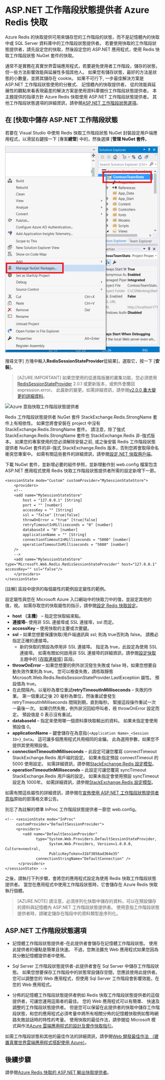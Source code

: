 <properties
    pageTitle="快取 ASP.NET 工作階段狀態提供者 |Microsoft Azure"
    description="瞭解如何儲存 ASP.NET 工作階段狀態使用 Azure Redis 快取"
    services="redis-cache"
    documentationCenter="na"
    authors="steved0x"
    manager="douge"
    editor="tysonn" />
<tags
    ms.service="cache"
    ms.devlang="na"
    ms.topic="article"
    ms.tgt_pltfrm="cache-redis"
    ms.workload="tbd"
    ms.date="09/01/2016"
    ms.author="sdanie" />

# <a name="aspnet-session-state-provider-for-azure-redis-cache"></a>ASP.NET 工作階段狀態提供者 Azure Redis 快取

Azure Redis 的快取提供可用來儲存您的工作階段的狀態，而不是記憶體內的快取中或 SQL Server 資料庫中的工作階段狀態提供者。 若要使用快取的工作階段狀態提供者，請先設定您的快取，然後設定您的 ASP.NET 應用程式，使用 Redis 快取工作階段狀態 NuGet 套件的快取。

通常不是實務在真實世界雲端應用程式，若要避免使用者工作階段，儲存的狀態，但一些方法影響效能與延展性多個其他人。 如果您有儲存狀態，最好的方法是狀態的小數量，並將其儲存在 cookie。 如果不可行下, 一步最佳解決方案是 ASP.NET 工作階段狀態使用的分散式、 記憶體內的快取提供者。 從的效能與延展性的觀點來看表現最差的解決方案是使用資料庫備份工作階段狀態提供者。 本主題提供的指導方針 Azure Redis 快取使用 ASP.NET 工作階段狀態提供者。 其他工作階段狀態選項的詳細資訊，請參閱[ASP.NET 工作階段狀態選項](#aspnet-session-state-options)。

## <a name="store-aspnet-session-state-in-the-cache"></a>在 [快取中儲存 ASP.NET 工作階段狀態

若要在 Visual Studio 中使用 Redis 快取工作階段狀態 NuGet 封裝設定用戶端應用程式，以滑鼠右鍵按一下 [專案**總管**] 中的，然後選擇 [**管理 NuGet 套件**。

![Azure 意指快取管理 NuGet 套件](./media/cache-aspnet-session-state-provider/redis-cache-manage-nuget-menu.png)

搜尋文字] 方塊中輸入**RedisSessionStateProvider**從結果]，選取它，按一下 [**安裝**]。

>[AZURE.IMPORTANT] 如果您使用的從進階版層的叢集功能，您必須使用[RedisSessionStateProvider](https://www.nuget.org/packages/Microsoft.Web.RedisSessionStateProvider) 2.0.1 或更新版本，或例外會擲回 expression.error。 此最新的變更。如需詳細資訊，請參閱[v2.0.0 重大變更的詳細資料](https://github.com/Azure/aspnet-redis-providers/wiki/v2.0.0-Breaking-Change-Details)。

![Azure 意指快取工作階段狀態提供者](./media/cache-aspnet-session-state-provider/redis-cache-session-state-provider.png)

Redis 工作階段狀態提供者 NuGet 套件 StackExchange.Redis.StrongName 套件上有相依性。 如果您將會安裝在 project 中沒有 StackExchange.Redis.StrongName 套件。 請注意，除了強式 StackExchange.Redis.StrongName 套件也 StackExchange.Redis 非-強式版本。 如果您的專案使用的您必須解除安裝之前, 或之後安裝 Redis 工作階段狀態提供者 NuGet 套件的非-強式 StackExchange.Redis 版本，否則您將會取得命名衝突您專案中。 如需有關這些套件的詳細資訊，請參閱[設定.NET 快取用戶端](cache-dotnet-how-to-use-azure-redis-cache.md#configure-the-cache-clients)。

下載 NuGet 套件，並新增必要的組件參照，並新增動作到 web.config 檔案包含 ASP.NET 應用程式使用 Redis 快取工作階段狀態提供者所需的設定新增下一節。

    <sessionState mode="Custom" customProvider="MySessionStateStore">
        <providers>
        <!--
        <add name="MySessionStateStore"
            host = "127.0.0.1" [String]
            port = "" [number]
            accessKey = "" [String]
            ssl = "false" [true|false]
            throwOnError = "true" [true|false]
            retryTimeoutInMilliseconds = "0" [number]
            databaseId = "0" [number]
            applicationName = "" [String]
            connectionTimeoutInMilliseconds = "5000" [number]
            operationTimeoutInMilliseconds = "5000" [number]
        />
        -->
        <add name="MySessionStateStore" type="Microsoft.Web.Redis.RedisSessionStateProvider" host="127.0.0.1" accessKey="" ssl="false"/>
        </providers>
    </sessionState>

[註解] 區段中提供的每個屬性的範例設定屬性的範例。

設定屬性與您在 Microsoft Azure 入口網站中的快取刀中的值，並設定其他的值，視。 如需存取您的快取屬性的指示，請參閱[設定 Redis 快取設定](cache-configure.md#configure-redis-cache-settings)。

-   **host （主機）** – 指定您快取結束點。
-   **連接埠**– 使用非 SSL 連接埠或 SSL 連接埠，ssl 而定。
-   **accessKey** – 使用快取的主要或次要鍵。
-   **ssl** – 如果您想要保護快取/用戶端通訊與 ssl; 則為 true否則為 false。 請務必指定正確的連接埠。
    -   新的快取的預設為停用非 SSL 連接埠。 指定為 true，此設定為使用 SSL 連接埠。 如需有關如何啟用非 SSL 連接埠的詳細資訊，請參閱[設定快取](cache-configure.md)主題中的 [[存取連接埠](cache-configure.md#access-ports)] 區段。
-   **throwOnError** – 如果您想要的例外狀況發生失敗或 false 時，如果您想要自動失效作業則為 true。 您可以檢查失敗，請核取靜態 Microsoft.Web.Redis.RedisSessionStateProvider.LastException 屬性。 預設值為 true。
-   在此間隔內，以毫秒為單位重試**retryTimeoutInMilliseconds** – 失敗的作業。 第一個重試之後 20 毫秒為單位，然後重試會發生 retryTimeoutInMilliseconds 間隔到期，直到每秒。 緊接這段操作重試一次一最後一次。 如果仍然失敗，例外狀況回給呼叫者，視 throwOnError 設定而定。 預設值是 0 表示沒有重試。
-   **databaseId** – 指定来使用哪一個資料庫快取輸出的資料。 如果未指定會使用預設值 0。
-   **applicationName** – 鍵會儲存在為意指`{<Application Name>_<Session ID>}_Data`。 這可讓多個應用程式共用相同的金鑰。 此為選用參數，如果您不提供其使用預設值。
-   **connectionTimeoutInMilliseconds** – 此設定可讓您覆寫 connectTimeout StackExchange.Redis 用戶端的設定。 如果未指定預設 connectTimeout 的 5000 使用設定。 如需詳細資訊，請參閱[StackExchange.Redis 設定模型](http://go.microsoft.com/fwlink/?LinkId=398705)。
-   **operationTimeoutInMilliseconds** – 此設定可讓您覆寫 syncTimeout StackExchange.Redis 用戶端的設定。 如果未指定會使用預設 syncTimeout 設定為 1000年。 如需詳細資訊，請參閱[StackExchange.Redis 設定模型](http://go.microsoft.com/fwlink/?LinkId=398705)。

如需有關這些屬性的詳細資訊，請參閱在[宣佈使用 ASP.NET 工作階段狀態提供者意指](http://blogs.msdn.com/b/webdev/archive/2014/05/12/announcing-asp-net-session-state-provider-for-redis-preview-release.aspx)原始的部落格文章公告。

別忘了為註解的標準 InProc 工作階段狀態提供者一節您 web.config。

    <!-- <sessionState mode="InProc"
         customProvider="DefaultSessionProvider">
         <providers>
            <add name="DefaultSessionProvider"
                  type="System.Web.Providers.DefaultSessionStateProvider,
                        System.Web.Providers, Version=1.0.0.0, Culture=neutral,
                        PublicKeyToken=31bf3856ad364e35"
                  connectionStringName="DefaultConnection" />
          </providers>
    </sessionState> -->

之後，請執行下列步驟，會將您的應用程式設定為使用 Redis 快取工作階段狀態提供者。 當您在應用程式中使用工作階段狀態時，它會儲存在 Azure Redis 快取執行個體。

>[AZURE.NOTE] 請注意，必須序列化快取中儲存的資料，可以在預設儲存的資料與記憶體內 ASP.NET 工作階段狀態提供者。 使用意指工作階段狀態提供者時，請確定儲存在階段中的資料類型是序列化。

## <a name="aspnet-session-state-options"></a>ASP.NET 工作階段狀態選項

- 記憶體工作階段狀態提供者-在此提供者會儲存在記憶體工作階段狀態。 使用此提供者的優點是簡單且快速。 不過，您無法擴充 Web 應用程式如果您因為其分散記憶體提供者中使用。

- Sql Server 工作階段狀態提供者-此提供者會在 Sql Server 中儲存工作階段狀態。 如果您想要保存工作階段中的狀態常設儲存空間，您應該使用此提供者。 您可以調整您的 Web 應用程式，但使用 Sql Server 工作階段會影響效能，在您的 Web 應用程式。

- 分佈的記憶體工作階段狀態提供者例如 Redis 快取工作階段狀態提供者的這個提供者，可讓您運用這兩者的最佳。 您的 Web 應用程式可以有簡單、 快速及調整的工作階段狀態提供者。 但是您可以保留在此提供者的快取中儲存工作階段狀態，和您的應用程式必須考量中將所有相關分佈的記憶體快取例如暫時網路失敗談話時的特性的考量。 使用快取的最佳作法，請參閱從 Microsoft 模式與作法[Azure 雲端應用程式的設計及實作](https://github.com/mspnp/azure-guidance)[快取指引](../best-practices-caching.md)。

如需工作階段狀態和其他的最佳作法的詳細資訊，請參閱[Web 開發最佳作法 （建置真實世界雲端應用程式搭配使用 Azure）](http://www.asp.net/aspnet/overview/developing-apps-with-windows-azure/building-real-world-cloud-apps-with-windows-azure/web-development-best-practices)。

## <a name="next-steps"></a>後續步驟

請參閱[Azure Redis 快取的 ASP.NET 輸出快取提供者](cache-aspnet-output-cache-provider.md)。
